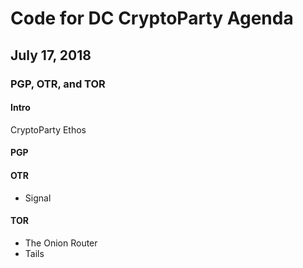 # Code for DC CryptoParty Agenda
## July 17, 2018
### PGP, OTR, and TOR

#### Intro
CryptoParty Ethos

#### PGP

#### OTR
- Signal

#### TOR
- The Onion Router
- Tails
